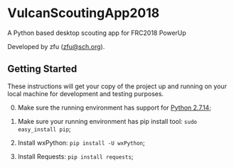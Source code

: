 # VulcanScoutingApp2018
A Python based desktop scouting app for FRC2018 PowerUp

Developed by zfu (zfu@sch.org).

## Getting Started
These instructions will get your copy of the project up and running on your local machine for development and testing purposes.

0. Make sure the running environment has support for [Python 2.7.14](https://www.python.org/downloads/);

1. Make sure your running environment has pip install tool:  `sudo easy_install pip`;

2. Install wxPython: `pip install -U wxPython`;

3. Install Requests: `pip install requests`;
